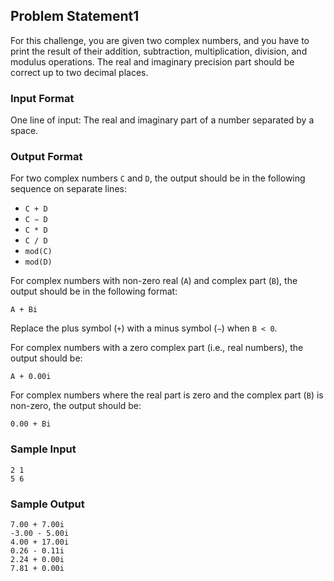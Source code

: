 ## Problem Statement1

For this challenge, you are given two complex numbers, and you have to print the result of their addition, subtraction, multiplication, division, and modulus operations. The real and imaginary precision part should be correct up to two decimal places.

### Input Format
One line of input: The real and imaginary part of a number separated by a space.

### Output Format
For two complex numbers `C` and `D`, the output should be in the following sequence on separate lines:

- `C + D`
- `C − D`
- `C * D`
- `C / D`
- `mod(C)`
- `mod(D)`

For complex numbers with non-zero real (`A`) and complex part (`B`), the output should be in the following format:

```
A + Bi
```

Replace the plus symbol (`+`) with a minus symbol (`−`) when `B < 0`.

For complex numbers with a zero complex part (i.e., real numbers), the output should be:

```
A + 0.00i
```

For complex numbers where the real part is zero and the complex part (`B`) is non-zero, the output should be:

```
0.00 + Bi
```

### Sample Input
```
2 1
5 6
```

### Sample Output
```
7.00 + 7.00i
-3.00 - 5.00i
4.00 + 17.00i
0.26 - 0.11i
2.24 + 0.00i
7.81 + 0.00i
```

